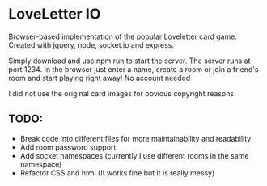 # LoveLetter IO

Browser-based implementation of the popular Loveletter card game.
Created with jquery, node, socket.io and express.

Simply download and use npm run to start the server. The server runs at port 1234.
In the browser just enter a name, create a room or join a friend's room and start playing right away! No account needed

I did not use the original card images for obvious copyright reasons.

## TODO:
* Break code into different files for more maintainability and readability
* Add room password support
* Add socket namespaces (currently I use different rooms in the same namespace)
* Refactor CSS and html (It works fine but it is really messy)
